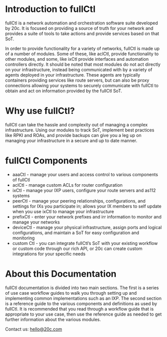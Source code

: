 # Introduction to fullCtl

fullCtl is a network automation and orchestration software suite developed by 20c. It is focused on providing a source of truth for your network and provides a suite of tools to take actions and provide services based on that SoT.

In order to provide functionality for a variety of networks, fullCtl is made up of a number of modules. Some of these, like aclCtl, provide functionality to other modules, and some, like ixCtl provide interfaces and automation controllers directly. It should be noted that most modules do not act directly on your infrastructure, instead being communicated with by a variety of agents deployed in your infrastructure. These agents are typically containers providing services like route servers, but can also be proxy connections allowing your systems to securely communicate with fullCtl to obtain and act on information provided by the fullCtl SoT.

# Why use fullCtl?

fullCtl can take the hassle and complexity out of managing a complex infrastructure. Using our modules to track SoT, implement best practices like RPKI and ROAs, and provide backups can give you a leg up on managing your infrastructure in a secure and up to date manner.

# fullCtl Components

- aaaCtl - manage your users and access control to various components of fullCtl
- aclCtl - manage custom ACLs for router configuration
- ixCtl - manage your IXP users, configure your route servers and as112 systems
- peerCtl - manage your peering relationships, configurations, and settings for IXs you participate in; allows your IX members to self update when you use ixCtl to manage your infrastructure
- prefixCtl - enter your network prefixes and irr information to monitor and manage your networks
- deviceCtl - manage your physical infrastructure, assign ports and logical configurations, and maintain a SoT for easy configuration and monitoring
- custom Ctl - you can integrate fullCtl’s SoT with your existing workflow or custom code through our rich API, or 20c can create custom integrations for your specific needs

# About this Documentation

fullCtl documentation is divided into two main sections. The first is a series of use case workflow guides to walk you through setting up and implementing common implementations such as an IXP. The second section is a reference guide to the various components and definitions as used by fullCtl. It is recommended that you read through a workflow guide that is appropriate to your use case, then use the reference guide as needed to get further information about the various modules.

Contact us: <a href="mailto: hello@20c.com" target="_blank">hello@20c.com</a>
